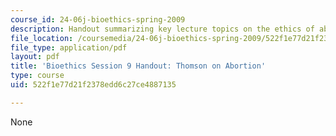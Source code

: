 ```yaml
---
course_id: 24-06j-bioethics-spring-2009
description: Handout summarizing key lecture topics on the ethics of abortion.
file_location: /coursemedia/24-06j-bioethics-spring-2009/522f1e77d21f2378edd6c27ce4887135_MIT24_06Js09_handout10.pdf
file_type: application/pdf
layout: pdf
title: 'Bioethics Session 9 Handout: Thomson on Abortion'
type: course
uid: 522f1e77d21f2378edd6c27ce4887135

---
```

None
